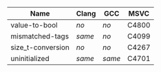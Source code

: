 Name                                  | Clang        | GCC              | MSVC  |
--------------------------------------|--------------|------------------|-------|
value-to-bool                         | *no*         | *no*             | C4800 |
mismatched-tags                       | *same*       | *no*             | C4099 |
size_t-conversion                     | *no*         | *no*             | C4267 |
uninitialized                         | *same*       | *same*           | C4701 |